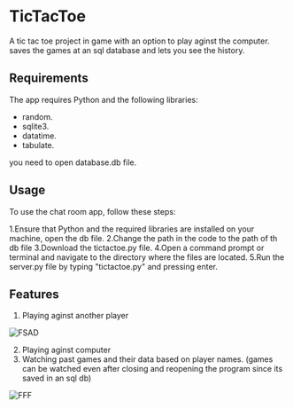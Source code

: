 # TicTacToe
A tic tac toe project in game with an option to play aginst the computer. saves the games at an sql database and lets you see the history.
## Requirements
The app requires Python and the following libraries:
* random.
* sqlite3.
* datatime.
* tabulate.

you need to open database.db file.
## Usage
To use the chat room app, follow these steps:

1.Ensure that Python and the required libraries are installed on your machine, open the db file.
2.Change the path in the code to the path of th db file
3.Download the tictactoe.py file.
4.Open a command prompt or terminal and navigate to the directory where the files are located.
5.Run the server.py file by typing "tictactoe.py" and pressing enter.
## Features
1. Playing aginst another player

   
![FSAD](https://github.com/Ultiboty/tictactoe/assets/99267952/2745892b-7c5f-48ea-a92b-17ada6ba1ea0)




2. Playing aginst computer
3. Watching past games and their data based on player names. (games can be watched even after closing and reopening the program since its saved in an sql db)
   
![FFF](https://github.com/Ultiboty/tictactoe/assets/99267952/8e08139c-b3c2-4d84-a7f1-243b315e0777)


